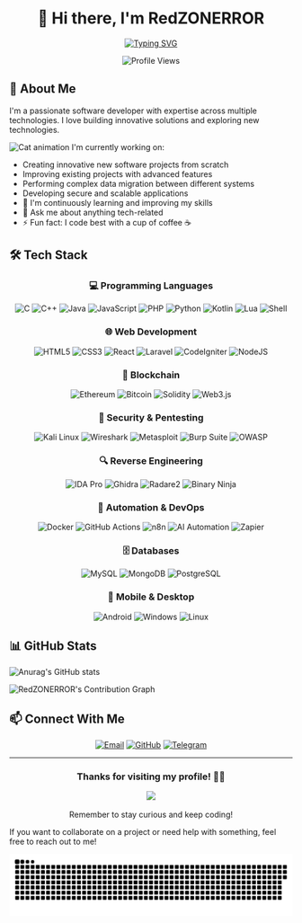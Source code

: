 <div align="center">

# 👋 Hi there, I'm RedZONERROR

[![Typing SVG](https://readme-typing-svg.herokuapp.com?font=Fira+Code&size=25&duration=3000&pause=1000&color=F70000&center=true&vCenter=true&width=435&lines=Full+Stack+Developer;Mobile+App+Developer;Software+Engineer;Database+Expert)](https://git.io/typing-svg)

![Profile Views](https://komarev.com/ghpvc/?username=redzonerror&style=flat-square&color=red)

</div>

## 🧠 About Me

I'm a passionate software developer with expertise across multiple technologies. I love building innovative solutions and exploring new technologies.

<img src="https://media.giphy.com/media/WUlplcMpOCEmTGBtBW/giphy.gif" alt="Cat animation" width="30"> I'm currently working on:
  - Creating innovative new software projects from scratch
  - Improving existing projects with advanced features
  - Performing complex data migration between different systems
  - Developing secure and scalable applications
- 🌱 I'm continuously learning and improving my skills
- 💬 Ask me about anything tech-related
- ⚡ Fun fact: I code best with a cup of coffee ☕

## 🛠️ Tech Stack

<div align="center">

### 💻 Programming Languages

![C](https://img.shields.io/badge/C-00599C?style=for-the-badge&logo=c&logoColor=white)
![C++](https://img.shields.io/badge/C%2B%2B-00599C?style=for-the-badge&logo=c%2B%2B&logoColor=white)
![Java](https://img.shields.io/badge/Java-ED8B00?style=for-the-badge&logo=openjdk&logoColor=white)
![JavaScript](https://img.shields.io/badge/JavaScript-F7DF1E?style=for-the-badge&logo=javascript&logoColor=black)
![PHP](https://img.shields.io/badge/PHP-777BB4?style=for-the-badge&logo=php&logoColor=white)
![Python](https://img.shields.io/badge/Python-3776AB?style=for-the-badge&logo=python&logoColor=white)
![Kotlin](https://img.shields.io/badge/Kotlin-0095D5?&style=for-the-badge&logo=kotlin&logoColor=white)
![Lua](https://img.shields.io/badge/Lua-2C2D72?style=for-the-badge&logo=lua&logoColor=white)
![Shell](https://img.shields.io/badge/Shell_Script-121011?style=for-the-badge&logo=gnu-bash&logoColor=white)

### 🌐 Web Development

![HTML5](https://img.shields.io/badge/HTML5-E34F26?style=for-the-badge&logo=html5&logoColor=white)
![CSS3](https://img.shields.io/badge/CSS3-1572B6?style=for-the-badge&logo=css3&logoColor=white)
![React](https://img.shields.io/badge/React-20232A?style=for-the-badge&logo=react&logoColor=61DAFB)
![Laravel](https://img.shields.io/badge/Laravel-FF2D20?style=for-the-badge&logo=laravel&logoColor=white)
![CodeIgniter](https://img.shields.io/badge/CodeIgniter-%23EF4223.svg?style=for-the-badge&logo=codeIgniter&logoColor=white)
![NodeJS](https://img.shields.io/badge/Node.js-43853D?style=for-the-badge&logo=node.js&logoColor=white)

### 🔗 Blockchain

![Ethereum](https://img.shields.io/badge/Ethereum-3C3C3D?style=for-the-badge&logo=Ethereum&logoColor=white)
![Bitcoin](https://img.shields.io/badge/Bitcoin-F7931A?style=for-the-badge&logo=bitcoin&logoColor=white)
![Solidity](https://img.shields.io/badge/Solidity-363636?style=for-the-badge&logo=solidity&logoColor=white)
![Web3.js](https://img.shields.io/badge/Web3.js-F16822?style=for-the-badge&logo=web3.js&logoColor=white)

### 🔐 Security & Pentesting

![Kali Linux](https://img.shields.io/badge/Kali_Linux-557C94?style=for-the-badge&logo=kali-linux&logoColor=white)
![Wireshark](https://img.shields.io/badge/Wireshark-1679A7?style=for-the-badge&logo=wireshark&logoColor=white)
![Metasploit](https://img.shields.io/badge/Metasploit-4285F4?style=for-the-badge&logo=metasploit&logoColor=white)
![Burp Suite](https://img.shields.io/badge/Burp_Suite-FF6C37?style=for-the-badge&logo=burp-suite&logoColor=white)
![OWASP](https://img.shields.io/badge/OWASP-000000?style=for-the-badge&logo=owasp&logoColor=white)

### 🔍 Reverse Engineering

![IDA Pro](https://img.shields.io/badge/IDA_Pro-5C2D91?style=for-the-badge&logo=ida-pro&logoColor=white)
![Ghidra](https://img.shields.io/badge/Ghidra-4A154B?style=for-the-badge&logo=ghidra&logoColor=white)
![Radare2](https://img.shields.io/badge/Radare2-FF6B6B?style=for-the-badge&logo=radare2&logoColor=white)
![Binary Ninja](https://img.shields.io/badge/Binary_Ninja-FF7F00?style=for-the-badge&logo=binary-ninja&logoColor=white)

### 🤖 Automation & DevOps

![Docker](https://img.shields.io/badge/Docker-2496ED?style=for-the-badge&logo=docker&logoColor=white)
![GitHub Actions](https://img.shields.io/badge/GitHub_Actions-2088FF?style=for-the-badge&logo=github-actions&logoColor=white)
![n8n](https://img.shields.io/badge/n8n-62E0D9?style=for-the-badge&logo=n8n&logoColor=white)
![AI Automation](https://img.shields.io/badge/AI_Automation-FF6F00?style=for-the-badge&logo=tensorflow&logoColor=white)
![Zapier](https://img.shields.io/badge/Zapier-FF4A00?style=for-the-badge&logo=zapier&logoColor=white)

### 🗄️ Databases

![MySQL](https://img.shields.io/badge/MySQL-005C84?style=for-the-badge&logo=mysql&logoColor=white)
![MongoDB](https://img.shields.io/badge/MongoDB-4EA94B?style=for-the-badge&logo=mongodb&logoColor=white)
![PostgreSQL](https://img.shields.io/badge/PostgreSQL-316192?style=for-the-badge&logo=postgresql&logoColor=white)

### 📱 Mobile & Desktop

![Android](https://img.shields.io/badge/Android-3DDC84?style=for-the-badge&logo=android&logoColor=white)
![Windows](https://img.shields.io/badge/Windows-0078D6?style=for-the-badge&logo=windows&logoColor=white)
![Linux](https://img.shields.io/badge/Linux-FCC624?style=for-the-badge&logo=linux&logoColor=black)

</div>

## 📊 GitHub Stats

![Anurag's GitHub stats](https://github-readme-stats.vercel.app/api?username=redzonerror&show_icons=true&theme=radical)

<img src="https://github-readme-activity-graph.vercel.app/graph?username=redzonerror&theme=redical&bg_color=20232a&hide_border=true" alt="RedZONERROR's Contribution Graph" />
</div>

## 📫 Connect With Me

<div align="center">

[![Email](https://img.shields.io/badge/Email-redzonerror@gmail.com-red?style=for-the-badge&logo=gmail)](mailto:redzonerror@gmail.com)
[![GitHub](https://img.shields.io/badge/GitHub-RedZONERROR-181717?style=for-the-badge&logo=github)](https://github.com/redzonerror)
[![Telegram](https://img.shields.io/badge/Telegram-RedZONERROR-26A5E4?style=for-the-badge&logo=telegram)](https://t.me/redzonerror)

</div>

---

<div align="center">

### Thanks for visiting my profile! 👨‍💻

<img src="https://media.giphy.com/media/v1.Y2lkPTc5MGI3NjExamI3bmYxazh0c3Awd3JnZnc2dG53aXNpd3pyN3Q5M2hsb2dkcjRsYyZlcD12MV9pbnRlcm5hbF9naWZfYnlfaWQmY3Q9Zw/3oKIPnAiaMCws8nOsE/giphy.gif" width="200">

<p>
 Remember to stay curious and keep coding!
</p>

</div>

If you want to collaborate on a project or need help with something, feel free to reach out to me!


<picture>
  <source media="(prefers-color-scheme: dark)" srcset="https://raw.githubusercontent.com/redzonerror/redzonerror/output/github-snake-dark.svg" />
  <source media="(prefers-color-scheme: light)" srcset="https://raw.githubusercontent.com/redzonerror/redzonerror/output/github-snake.svg" />
  <img alt="github-snake" src="https://raw.githubusercontent.com/redzonerror/redzonerror/output/github-snake.svg" />
</picture>